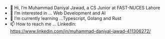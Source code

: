 - 👋 Hi, I’m Muhammad Daniyal Jawad, a CS Junior at FAST-NUCES Lahore
- 👀 I’m interested in ... Web Development and AI
- 🌱 I’m currently learning ...Typescript, Golang and Rust
- 📫 How to reach me ... LinkedIn: https://www.linkedin.com/in/muhammad-daniyal-jawad-411306272/

<!---
Muhammad-Daniyal-Jawad1/Muhammad-Daniyal-Jawad1 is a ✨ special ✨ repository because its `README.md` (this file) appears on your GitHub profile.
You can click the Preview link to take a look at your changes.
--->
